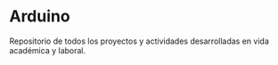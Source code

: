 # Arduino
Repositorio de todos los proyectos y actividades desarrolladas en vida académica y laboral.
